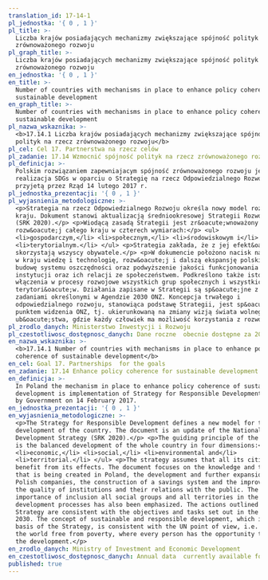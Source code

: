 ```yaml
---
translation_id: 17-14-1
pl_jednostka: '{ 0 , 1 }'
pl_title: >-
  Liczba krajów posiadających mechanizmy zwiększające spójność polityk na rzecz
  zrównoważonego rozwoju
pl_graph_title: >-
  Liczba krajów posiadających mechanizmy zwiększające spójność polityk na rzecz
  zrównoważonego rozwoju
en_jednostka: '{ 0 , 1 }'
en_title: >-
  Number of countries with mechanisms in place to enhance policy coherence of
  sustainable development
en_graph_title: >-
  Number of countries with mechanisms in place to enhance policy coherence of
  sustainable development
pl_nazwa_wskaznika: >-
  <b>17.14.1 Liczba krajów posiadających mechanizmy zwiększające spójność
  polityk na rzecz zrównoważonego rozwoju</b>
pl_cel: Cel 17. Partnerstwa na rzecz celów
pl_zadanie: 17.14 Wzmocnić spójność polityk na rzecz zrównoważonego rozwoju
pl_definicja: >-
  Polskim rozwiązaniem zapewniajacym spójność zrównoważonego rozwoju jest
  realizacja SDGs w oparciu o Strategię na rzecz Odpowiedzialnego Rozwoju,
  przyjetą przez Rząd 14 lutego 2017 r.
pl_jednostka_prezentacji: '{ 0 , 1 }'
pl_wyjasnienia_metodologiczne: >-
  <p>Strategia na rzecz Odpowiedzialnego Rozwoju określa nowy model rozwoju
  kraju. Dokument stanowi aktualizacją średniookresowej Strategii Rozwoju Kraju
  (SRK 2020).</p> <p>Wiodącą zasadą Strategii jest zr&oacute;wnoważony
  rozw&oacute;j całego kraju w czterech wymiarach:</p> <ul>
  <li>gospodarczym,</li> <li>społecznym,</li> <li>środowiskowym i</li>
  <li>terytorialnym.</li> </ul> <p>Strategia zakłada, że z jej efekt&oacute;w
  skorzystają wszyscy obywatele.</p> <p>W dokumencie położono nacisk na tworzoną
  w kraju wiedzę i technologię, rozw&oacute;j i dalszą ekspansję polskich firm,
  budowę systemu oszczędności oraz podwyższenie jakości funkcjonowania
  instytucji oraz ich relacji ze społeczeństwem. Podkreślono także istotność
  włączenia w procesy rozwojowe wszystkich grup społecznych i wszystkich
  terytori&oacute;w. Działania zapisane w Strategii są sp&oacute;jne z celami i
  zadaniami określonymi w Agendzie 2030 ONZ. Koncepcja trwałego i
  odpowiedzialnego rozwoju, stanowiąca podstawę Strategii, jest sp&oacute;jna z
  punktem widzenia ONZ, tj. ukierunkowaną na zmiany wizją świata wolnego od
  ub&oacute;stwa, gdzie każdy człowiek ma możliwość korzystania z rozwoju.</p>
pl_zrodlo_danych: Ministerstwo Inwestycji i Rozwoju
pl_czestotliwosc_dostępnosc_danych: Dane roczne  obecnie dostępne za 2017 r.
en_nazwa_wskaznika: >-
  <b>17.14.1 Number of countries with mechanisms in place to enhance policy
  coherence of sustainable development</b>
en_cel: Goal 17. Partnerships  for the goals
en_zadanie: 17.14 Enhance policy coherence for sustainable development
en_definicja: >-
  In Poland the mechanism in place to enhance policy coherence of sustainable
  development is implementation of Strategy for Responsible Development, adopted
  by Government on 14 February 2017.
en_jednostka_prezentacji: '{ 0 , 1 }'
en_wyjasnienia_metodologiczne: >-
  <p>The Strategy for Responsible Development defines a new model for the
  development of the country. The document is an update of the National
  Development Strategy (SRK 2020).</p> <p>The guiding principle of the Strategy
  is the balanced development of the whole country in four dimensions:</p> <ul>
  <li>economic,</li> <li>social,</li> <li>environmental and</li>
  <li>territorial.</li> </ul> <p>The strategy assumes that all its citizens will
  benefit from its effects. The document focuses on the knowledge and technology
  that is being created in Poland, the development and further expansion of
  Polish companies, the construction of a savings system and the improvement of
  the quality of institutions and their relations with the public. The
  importance of inclusion all social groups and all territories in the
  development processes has also been emphasized. The actions outlined in the
  Strategy are consistent with the objectives and tasks set out in the UN Agenda
  2030. The concept of sustainable and responsible development, which is the
  basis of the Strategy, is consistent with the UN point of view, i.e. vision of
  the world free from poverty, where every person has the opportunity to enjoy
  the development.</p>
en_zrodlo_danych: Ministry of Investment and Economic Development
en_czestotliwosc_dostępnosc_danych: Annual data  currently available for the year 2017
published: true
---
```

